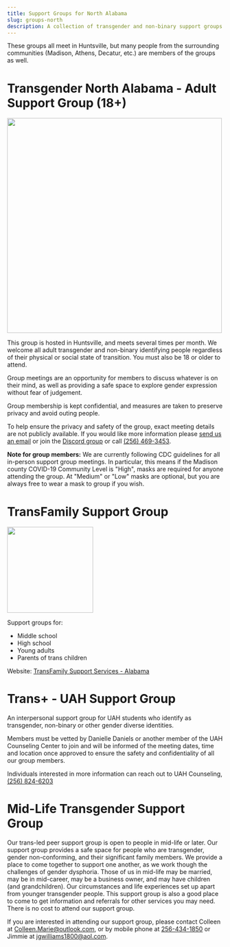 ```yaml
---
title: Support Groups for North Alabama
slug: groups-north
description: A collection of transgender and non-binary support groups from northern Alabama
---
```


These groups all meet in Huntsville, but many people from the surrounding
communities (Madison, Athens, Decatur, etc.) are members of the groups as well.

# Transgender North Alabama - Adult Support Group (18+)

<img src="/extra_static/trans_north_al_logo.png" width="500" />

This group is hosted in Huntsville, and meets several times per month. We
welcome all adult transgender and non-binary identifying people regardless of
their physical or social state of transition. You must also be 18 or older to
attend.

Group meetings are an opportunity for members to discuss whatever is on their
mind, as well as providing a safe space to explore gender expression without
fear of judgement.

Group membership is kept confidential, and measures are taken to preserve privacy
and avoid outing people.

To help ensure the privacy and safety of the group, exact meeting details are
not publicly available. If you would like more information please [send us an
email](mailto:membership@altgo.us) or join the [Discord
group](https://discord.gg/3a9uxjwvbd) or call [(256)
469-3453](tel:256-469-3453).

**Note for group members:** We are currently following CDC guidelines for all
in-person support group meetings. In particular, this means if the Madison
county COVID-19 Community Level is "High", masks are required for anyone
attending the group. At "Medium" or "Low" masks are optional, but you are
always free to wear a mask to group if you wish.

<div data-cdc-widget="COVIDCountyCheck" data-horizontal="true" ></div>
<script src="https://tools.cdc.gov/1M1B"></script>

# TransFamily Support Group

[<img src="/extra_static/transfamily.jpg" width="200" />][transfam]

Support groups for:

 - Middle school
 - High school
 - Young adults
 - Parents of trans children

Website: [TransFamily Support Services - Alabama][transfam]


# Trans+ - UAH Support Group

An interpersonal support group for UAH students who identify as transgender,
non-binary or other gender diverse identities.

Members must be vetted by Danielle Daniels or another member of the UAH
Counseling Center to join and will be informed of the meeting dates, time and
location once approved to ensure the safety and confidentiality of all our
group members.

Individuals interested in more information can reach out to UAH Counseling,
[(256) 824-6203](tel:256-824-6203)

# Mid-Life Transgender Support Group

Our trans-led peer support group is open to people in mid-life or later. Our
support group provides a safe space for people who are transgender, gender
non-conforming, and their significant family members. We provide a place to
come together to support one another, as we work though the challenges of
gender dysphoria. Those of us in mid-life may be married, may be in mid-career,
may be a business owner, and may have children (and grandchildren). Our
circumstances and life experiences set up apart from younger transgender
people. This support group is also a good place to come to get information and
referrals for other services you may need. There is no cost to attend our
support group.

If you are interested in attending our support group, please contact Colleen at
[Colleen.Marie@outlook.com](mailto:Colleen.Marie@outlook.com), or by mobile
phone at [256-434-1850](tel:256-434-1850) or Jimmie at
[jgwilliams1800@aol.com](mailto:jgwilliams1800@aol.com).

[transfam]: https://transfamilysos.org/alabamachapter/
